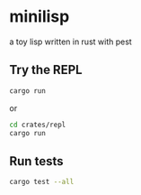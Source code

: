 # minilisp

a toy lisp written in rust with pest


## Try the REPL

```bash
cargo run
```

or

```bash
cd crates/repl
cargo run
```


## Run tests

```bash
cargo test --all
```
